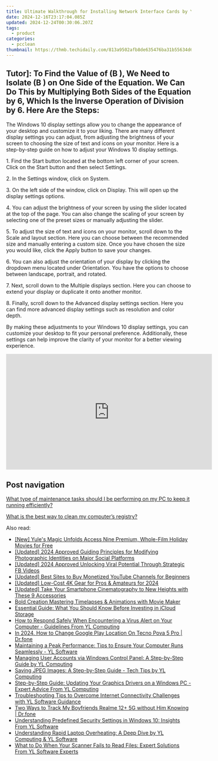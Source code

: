 ```yaml
---
title: Ultimate Walkthrough for Installing Network Interface Cards by YL Computing Experts
date: 2024-12-16T23:17:04.085Z
updated: 2024-12-24T00:30:06.207Z
tags:
  - product
categories:
  - pcclean
thumbnail: https://thmb.techidaily.com/813a9502afb8de635476ba31b55634d6451dae2f48925536bf6b239c0ddfd779.jpg
---
```


## Tutor]: To Find the Value of \(B \), We Need to Isolate \(B \) on One Side of the Equation. We Can Do This by Multiplying Both Sides of the Equation by 6, Which Is the Inverse Operation of Division by 6. Here Are the Steps:

The Windows 10 display settings allow you to change the appearance of your desktop and customize it to your liking. There are many different display settings you can adjust, from adjusting the brightness of your screen to choosing the size of text and icons on your monitor. Here is a step-by-step guide on how to adjust your Windows 10 display settings. 

1\. Find the Start button located at the bottom left corner of your screen. Click on the Start button and then select Settings.

2\. In the Settings window, click on System.

3\. On the left side of the window, click on Display. This will open up the display settings options. 

4\. You can adjust the brightness of your screen by using the slider located at the top of the page. You can also change the scaling of your screen by selecting one of the preset sizes or manually adjusting the slider.

5\. To adjust the size of text and icons on your monitor, scroll down to the Scale and layout section. Here you can choose between the recommended size and manually entering a custom size. Once you have chosen the size you would like, click the Apply button to save your changes.

6\. You can also adjust the orientation of your display by clicking the dropdown menu located under Orientation. You have the options to choose between landscape, portrait, and rotated.

7\. Next, scroll down to the Multiple displays section. Here you can choose to extend your display or duplicate it onto another monitor.

8\. Finally, scroll down to the Advanced display settings section. Here you can find more advanced display settings such as resolution and color depth. 

By making these adjustments to your Windows 10 display settings, you can customize your desktop to fit your personal preference. Additionally, these settings can help improve the clarity of your monitor for a better viewing experience.

<!-- affiliate ads begin -->
<iframe width="560" height="315" src="https://www.youtube.com/embed/PUDdKOsEN74?si=tkZf-KVinjuwmgx9" title="YouTube video player" frameborder="0" allow="accelerometer; autoplay; clipboard-write; encrypted-media; gyroscope; picture-in-picture; web-share" referrerpolicy="strict-origin-when-cross-origin" allowfullscreen></iframe>
<!-- affiliate ads end -->

## Post navigation

[What type of maintenance tasks should I be performing on my PC to keep it running efficiently?](https://tools.techidaily.com/pcclean/products/)

[What is the best way to clean my computer’s registry?](https://tools.techidaily.com/pcclean/products/)

<ins class="adsbygoogle"
     style="display:block"
     data-ad-format="autorelaxed"
     data-ad-client="ca-pub-7571918770474297"
     data-ad-slot="1223367746"></ins>

<ins class="adsbygoogle"
     style="display:block"
     data-ad-client="ca-pub-7571918770474297"
     data-ad-slot="8358498916"
     data-ad-format="auto"
     data-full-width-responsive="true"></ins>

<span class="atpl-alsoreadstyle">Also read:</span>
<div><ul>
<li><a href="https://youtube-lab.techidaily.com/ules-magic-unfolds-access-nine-premium-whole-film-holiday-movies-for-free/"><u>[New] Yule's Magic Unfolds Access Nine Premium, Whole-Film Holiday Movies for Free</u></a></li>
<li><a href="https://instagram-clips.techidaily.com/updated-2024-approved-guiding-principles-for-modifying-photographic-identities-on-major-social-platforms/"><u>[Updated] 2024 Approved Guiding Principles for Modifying Photographic Identities on Major Social Platforms</u></a></li>
<li><a href="https://facebook-clips.techidaily.com/updated-2024-approved-unlocking-viral-potential-through-strategic-fb-videos/"><u>[Updated] 2024 Approved Unlocking Viral Potential Through Strategic FB Videos</u></a></li>
<li><a href="https://youtube-data.techidaily.com/ed-best-sites-to-buy-monetized-youtube-channels-for-beginners/"><u>[Updated] Best Sites to Buy Monetized YouTube Channels for Beginners</u></a></li>
<li><a href="https://article-tips.techidaily.com/updated-low-cost-4k-gear-for-pros-and-amateurs-for-2024/"><u>[Updated] Low-Cost 4K Gear for Pros & Amateurs for 2024</u></a></li>
<li><a href="https://youtube-data.techidaily.com/ed-take-your-smartphone-cinematography-to-new-heights-with-these-9-accessories/"><u>[Updated] Take Your Smartphone Cinematography to New Heights with These 9 Accessories</u></a></li>
<li><a href="https://extra-resources.techidaily.com/bold-creation-mastering-timelapses-and-animations-with-movie-maker/"><u>Bold Creation Mastering Timelapses & Animations with Movie Maker</u></a></li>
<li><a href="https://tech-renaissance.techidaily.com/essential-guide-what-you-should-know-before-investing-in-icloud-storage/"><u>Essential Guide: What You Should Know Before Investing in iCloud Storage</u></a></li>
<li><a href="https://win-updates.techidaily.com/how-to-respond-safely-when-encountering-a-virus-alert-on-your-computer-guidelines-from-yl-computing/"><u>How to Respond Safely When Encountering a Virus Alert on Your Computer - Guidelines From YL Computing</u></a></li>
<li><a href="https://review-topics.techidaily.com/in-2024-how-to-change-google-play-location-on-tecno-pova-5-pro-drfone-by-drfone-virtual-android/"><u>In 2024, How to Change Google Play Location On Tecno Pova 5 Pro | Dr.fone</u></a></li>
<li><a href="https://win-updates.techidaily.com/maintaining-a-peak-performance-tips-to-ensure-your-computer-runs-seamlessly-yl-software/"><u>Maintaining a Peak Performance: Tips to Ensure Your Computer Runs Seamlessly - YL Software</u></a></li>
<li><a href="https://win-updates.techidaily.com/managing-user-accounts-via-windows-control-panel-a-step-by-step-guide-by-yl-computing/"><u>Managing User Accounts via Windows Control Panel: A Step-by-Step Guide by YL Computing</u></a></li>
<li><a href="https://win-updates.techidaily.com/saving-jpeg-images-a-step-by-step-guide-tech-tips-by-yl-computing/"><u>Saving JPEG Images: A Step-by-Step Guide - Tech Tips by YL Computing</u></a></li>
<li><a href="https://win-updates.techidaily.com/step-by-step-guide-updating-your-graphics-drivers-on-a-windows-pc-expert-advice-from-yl-computing/"><u>Step-by-Step Guide: Updating Your Graphics Drivers on a Windows PC - Expert Advice From YL Computing</u></a></li>
<li><a href="https://win-updates.techidaily.com/troubleshooting-tips-to-overcome-internet-connectivity-challenges-with-yl-software-guidance/"><u>Troubleshooting Tips to Overcome Internet Connectivity Challenges with YL Software Guidance</u></a></li>
<li><a href="https://android-location-track.techidaily.com/two-ways-to-track-my-boyfriends-realme-12plus-5g-without-him-knowing-drfone-by-drfone-virtual-android/"><u>Two Ways to Track My Boyfriends Realme 12+ 5G without Him Knowing | Dr.fone</u></a></li>
<li><a href="https://win-updates.techidaily.com/understanding-predefined-security-settings-in-windows-10-insights-from-yl-software/"><u>Understanding Predefined Security Settings in Windows 10: Insights From YL Software</u></a></li>
<li><a href="https://win-updates.techidaily.com/understanding-rapid-laptop-overheating-a-deep-dive-by-yl-computing-and-yl-software/"><u>Understanding Rapid Laptop Overheating: A Deep Dive by YL Computing & YL Software</u></a></li>
<li><a href="https://win-updates.techidaily.com/what-to-do-when-your-scanner-fails-to-read-files-expert-solutions-from-yl-software-experts/"><u>What to Do When Your Scanner Fails to Read Files: Expert Solutions From YL Software Experts</u></a></li>
</ul></div>

